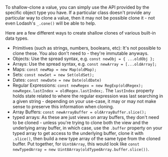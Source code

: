 To shallow-clone a value, you can simply use the API provided by the specific object type you have. If a particular class doesn't provide any particular way to clone a value, then it may not be possible clone it - not even Lodash's `_.cone()` will be able to help.

Here are a few different ways to create shallow clones of various built-in data types.

* Primitives (such as strings, numbers, booleans, etc): It's not possible to clone these. You also don't need to - they're immutable anyways.
* Objects: Use the spread syntax, e.g. `const newObj = { ...oldObj };`
* Arrays: Use the spread syntax, e.g. `const newArray = [...oldArray];`
* Maps: `const newMap = new Map(oldMap);`
* Sets: `const newSet = new Set(oldSet);`
* Dates: `const newDate = new Date(oldDate)`
* Regular Expressions: `const newRegex = new RegExp(oldRegex); newRegex.lastIndex = oldRegex.lastIndex;`. The `lastIndex` property holds state related to where the regular expression was last searching in a given string - depending on your use-case, it may or may not make sense to preserve this information when cloning.
* Array Buffers: `const newArrayBuffer = oldArrayBuffer.slice();`
* typed arrays: As these are just views on array buffers, they don't need to be cloned - unless you're trying to clone both the view and the underlying array buffer, in which case, use the `.buffer` property on your typed array to get access to the underlying buffer, clone it with `.slice()`, then build a new type array of the same type from the cloned buffer. Put together, for `Uint8Array`, this would look like `const newTypedArray = new Uint8Array(oldTypedArray.buffer.slice())`.
